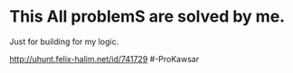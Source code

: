 # This All problemS are solved by me.


Just for building for my logic. 

http://uhunt.felix-halim.net/id/741729
#-ProKawsar

